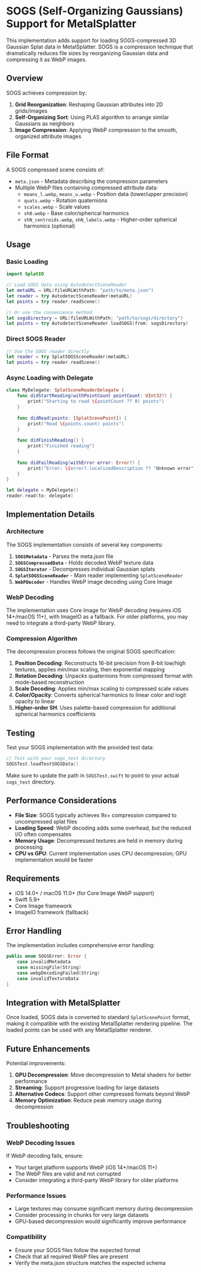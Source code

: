 # SOGS (Self-Organizing Gaussians) Support for MetalSplatter

This implementation adds support for loading SOGS-compressed 3D Gaussian Splat data in MetalSplatter. SOGS is a compression technique that dramatically reduces file sizes by reorganizing Gaussian data and compressing it as WebP images.

## Overview

SOGS achieves compression by:
1. **Grid Reorganization**: Reshaping Gaussian attributes into 2D grids/images
2. **Self-Organizing Sort**: Using PLAS algorithm to arrange similar Gaussians as neighbors
3. **Image Compression**: Applying WebP compression to the smooth, organized attribute images

## File Format

A SOGS compressed scene consists of:
- `meta.json` - Metadata describing the compression parameters
- Multiple WebP files containing compressed attribute data:
  - `means_l.webp`, `means_u.webp` - Position data (lower/upper precision)
  - `quats.webp` - Rotation quaternions
  - `scales.webp` - Scale values
  - `sh0.webp` - Base color/spherical harmonics
  - `shN_centroids.webp`, `shN_labels.webp` - Higher-order spherical harmonics (optional)

## Usage

### Basic Loading

```swift
import SplatIO

// Load SOGS data using AutodetectSceneReader
let metaURL = URL(fileURLWithPath: "path/to/meta.json")
let reader = try AutodetectSceneReader(metaURL)
let points = try reader.readScene()

// Or use the convenience method
let sogsDirectory = URL(fileURLWithPath: "path/to/sogs/directory")
let points = try AutodetectSceneReader.loadSOGS(from: sogsDirectory)
```

### Direct SOGS Reader

```swift
// Use the SOGS reader directly
let reader = try SplatSOGSSceneReader(metaURL)
let points = try reader.readScene()
```

### Async Loading with Delegate

```swift
class MyDelegate: SplatSceneReaderDelegate {
    func didStartReading(withPointCount pointCount: UInt32?) {
        print("Starting to read \(pointCount ?? 0) points")
    }
    
    func didRead(points: [SplatScenePoint]) {
        print("Read \(points.count) points")
    }
    
    func didFinishReading() {
        print("Finished reading")
    }
    
    func didFailReading(withError error: Error?) {
        print("Error: \(error?.localizedDescription ?? "Unknown error")")
    }
}

let delegate = MyDelegate()
reader.read(to: delegate)
```

## Implementation Details

### Architecture

The SOGS implementation consists of several key components:

1. **`SOGSMetadata`** - Parses the meta.json file
2. **`SOGSCompressedData`** - Holds decoded WebP texture data
3. **`SOGSIterator`** - Decompresses individual Gaussian splats
4. **`SplatSOGSSceneReader`** - Main reader implementing `SplatSceneReader`
5. **`WebPDecoder`** - Handles WebP image decoding using Core Image

### WebP Decoding

The implementation uses Core Image for WebP decoding (requires iOS 14+/macOS 11+), with ImageIO as a fallback. For older platforms, you may need to integrate a third-party WebP library.

### Compression Algorithm

The decompression process follows the original SOGS specification:

1. **Position Decoding**: Reconstructs 16-bit precision from 8-bit low/high textures, applies min/max scaling, then exponential mapping
2. **Rotation Decoding**: Unpacks quaternions from compressed format with mode-based reconstruction
3. **Scale Decoding**: Applies min/max scaling to compressed scale values
4. **Color/Opacity**: Converts spherical harmonics to linear color and logit opacity to linear
5. **Higher-order SH**: Uses palette-based compression for additional spherical harmonics coefficients

## Testing

Test your SOGS implementation with the provided test data:

```swift
// Test with your sogs_test directory
SOGSTest.loadTestSOGSData()
```

Make sure to update the path in `SOGSTest.swift` to point to your actual `sogs_test` directory.

## Performance Considerations

- **File Size**: SOGS typically achieves 9x+ compression compared to uncompressed splat files
- **Loading Speed**: WebP decoding adds some overhead, but the reduced I/O often compensates
- **Memory Usage**: Decompressed textures are held in memory during processing
- **CPU vs GPU**: Current implementation uses CPU decompression; GPU implementation would be faster

## Requirements

- iOS 14.0+ / macOS 11.0+ (for Core Image WebP support)
- Swift 5.9+
- Core Image framework
- ImageIO framework (fallback)

## Error Handling

The implementation includes comprehensive error handling:

```swift
public enum SOGSError: Error {
    case invalidMetadata
    case missingFile(String)
    case webpDecodingFailed(String)
    case invalidTextureData
}
```

## Integration with MetalSplatter

Once loaded, SOGS data is converted to standard `SplatScenePoint` format, making it compatible with the existing MetalSplatter rendering pipeline. The loaded points can be used with any MetalSplatter renderer.

## Future Enhancements

Potential improvements:
1. **GPU Decompression**: Move decompression to Metal shaders for better performance
2. **Streaming**: Support progressive loading for large datasets
3. **Alternative Codecs**: Support other compressed formats beyond WebP
4. **Memory Optimization**: Reduce peak memory usage during decompression

## Troubleshooting

### WebP Decoding Issues
If WebP decoding fails, ensure:
- Your target platform supports WebP (iOS 14+/macOS 11+)
- The WebP files are valid and not corrupted
- Consider integrating a third-party WebP library for older platforms

### Performance Issues
- Large textures may consume significant memory during decompression
- Consider processing in chunks for very large datasets
- GPU-based decompression would significantly improve performance

### Compatibility
- Ensure your SOGS files follow the expected format
- Check that all required WebP files are present
- Verify the meta.json structure matches the expected schema 